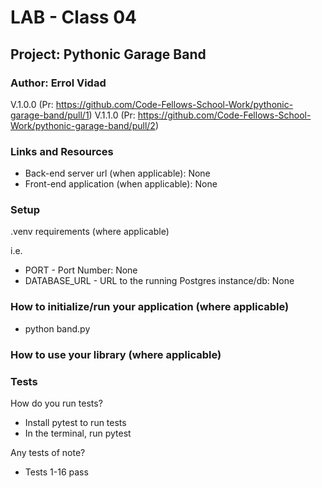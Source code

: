 # LAB - Class 04

## Project: Pythonic Garage Band

### Author: Errol Vidad
V.1.0.0 (Pr: https://github.com/Code-Fellows-School-Work/pythonic-garage-band/pull/1)
V.1.1.0 (Pr: https://github.com/Code-Fellows-School-Work/pythonic-garage-band/pull/2)

### Links and Resources
- Back-end server url (when applicable): None
- Front-end application (when applicable): None

### Setup
.venv requirements (where applicable)

i.e.

- PORT - Port Number: None
- DATABASE_URL - URL to the running Postgres instance/db: None

### How to initialize/run your application (where applicable)

- python band.py

### How to use your library (where applicable)
### Tests
How do you run tests?

- Install pytest to run tests
- In the terminal, run pytest

Any tests of note?
- Tests 1-16 pass
